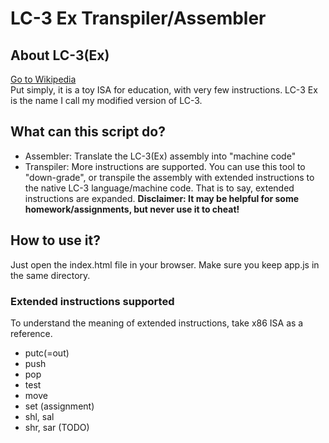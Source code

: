 # LC-3 Ex Transpiler/Assembler
## About LC-3(Ex)
[Go to Wikipedia](https://en.wikipedia.org/wiki/Little_Computer_3)  
Put simply, it is a toy ISA for education, with very few instructions.
LC-3 Ex is the name I call my modified version of LC-3.
## What can this script do?
+ Assembler: Translate the LC-3(Ex) assembly into "machine code"
+ Transpiler: More instructions are supported. You can use this tool to "down-grade", or transpile the assembly with extended instructions to the native LC-3 language/machine code. That is to say, extended instructions are expanded.
**Disclaimer: It may be helpful for some homework/assignments, but never use it to cheat!**
## How to use it?
Just open the index.html file in your browser. Make sure you keep app.js in the same directory.
### Extended instructions supported
To understand the meaning of extended instructions, take x86 ISA as a reference.
+ putc(=out)
+ push
+ pop
+ test
+ move
+ set (assignment)
+ shl, sal
+ shr, sar (TODO)
